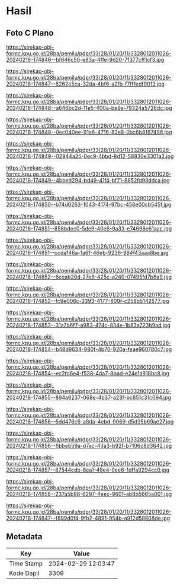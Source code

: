 # Hasil

## Foto C Plano

https://sirekap-obj-formc.kpu.go.id/28ba/pemilu/pdpr/33/28/01/20/11/3328012011026-20240218-174846--bf646c50-e83a-4ffe-9d20-71377cff1cf3.jpg

https://sirekap-obj-formc.kpu.go.id/28ba/pemilu/pdpr/33/28/01/20/11/3328012011026-20240218-174847--8262e5ca-32da-4bf6-a2fb-f7ff1edf9013.jpg

https://sirekap-obj-formc.kpu.go.id/28ba/pemilu/pdpr/33/28/01/20/11/3328012011026-20240218-174848--a646bc2d-11e5-400a-be9a-79324a5726dc.jpg

https://sirekap-obj-formc.kpu.go.id/28ba/pemilu/pdpr/33/28/01/20/11/3328012011026-20240218-174848--0ec040ee-91e6-4716-83e8-0bc6b8187496.jpg

https://sirekap-obj-formc.kpu.go.id/28ba/pemilu/pdpr/33/28/01/20/11/3328012011026-20240218-174849--02944a25-0ec9-4bbd-8d12-58830e3301a2.jpg

https://sirekap-obj-formc.kpu.go.id/28ba/pemilu/pdpr/33/28/01/20/11/3328012011026-20240218-174849--4bbed294-bd49-41f4-bf71-8852fd98ddca.jpg

https://sirekap-obj-formc.kpu.go.id/28ba/pemilu/pdpr/33/28/01/20/11/3328012011026-20240218-174850--b74d6263-1043-4174-97bc-458e00cb545f.jpg

https://sirekap-obj-formc.kpu.go.id/28ba/pemilu/pdpr/33/28/01/20/11/3328012011026-20240218-174851--858bdec0-5de9-40e6-9a33-e74698e61aac.jpg

https://sirekap-obj-formc.kpu.go.id/28ba/pemilu/pdpr/33/28/01/20/11/3328012011026-20240218-174851--ccda146a-1a61-46eb-9236-984f43aaa8be.jpg

https://sirekap-obj-formc.kpu.go.id/28ba/pemilu/pdpr/33/28/01/20/11/3328012011026-20240218-174852--6ccab20d-27e9-425c-a240-07495fd7b6a9.jpg

https://sirekap-obj-formc.kpu.go.id/28ba/pemilu/pdpr/33/28/01/20/11/3328012011026-20240218-174852--fc9e006c-3393-4177-809f-c258b5142577.jpg

https://sirekap-obj-formc.kpu.go.id/28ba/pemilu/pdpr/33/28/01/20/11/3328012011026-20240218-174853--31a7b6f7-a983-474c-834e-1b83a723b9ad.jpg

https://sirekap-obj-formc.kpu.go.id/28ba/pemilu/pdpr/33/28/01/20/11/3328012011026-20240218-174854--b48d9634-980f-4b70-920a-feae960780c7.jpg

https://sirekap-obj-formc.kpu.go.id/28ba/pemilu/pdpr/33/28/01/20/11/3328012011026-20240218-174854--ec2fd6e4-f538-4da7-8bad-e24e1a918bc8.jpg

https://sirekap-obj-formc.kpu.go.id/28ba/pemilu/pdpr/33/28/01/20/11/3328012011026-20240218-174855--894a6237-068e-4b37-a23f-bc851c31c094.jpg

https://sirekap-obj-formc.kpu.go.id/28ba/pemilu/pdpr/33/28/01/20/11/3328012011026-20240218-174856--5dd476c6-a8da-4ebd-9069-d5d35b69ae27.jpg

https://sirekap-obj-formc.kpu.go.id/28ba/pemilu/pdpr/33/28/01/20/11/3328012011026-20240218-174856--6bbeb59a-d7ac-43a3-b92f-b7106c8d3642.jpg

https://sirekap-obj-formc.kpu.go.id/28ba/pemilu/pdpr/33/28/01/20/11/3328012011026-20240218-174857--87544cdb-8ea1-48e4-9ee6-1dffa9294cc0.jpg

https://sirekap-obj-formc.kpu.go.id/28ba/pemilu/pdpr/33/28/01/20/11/3328012011026-20240218-174858--237a5b98-6297-4eec-9601-ab8b5665a001.jpg

https://sirekap-obj-formc.kpu.go.id/28ba/pemilu/pdpr/33/28/01/20/11/3328012011026-20240218-174847--f899d0f4-9fb2-4891-954b-a912d58808de.jpg


## Metadata

| Key        | Value               |
| ---------- | ------------------- |
| Time Stamp | 2024-02-29 12:03:47 |
| Kode Dapil | 3309                |



